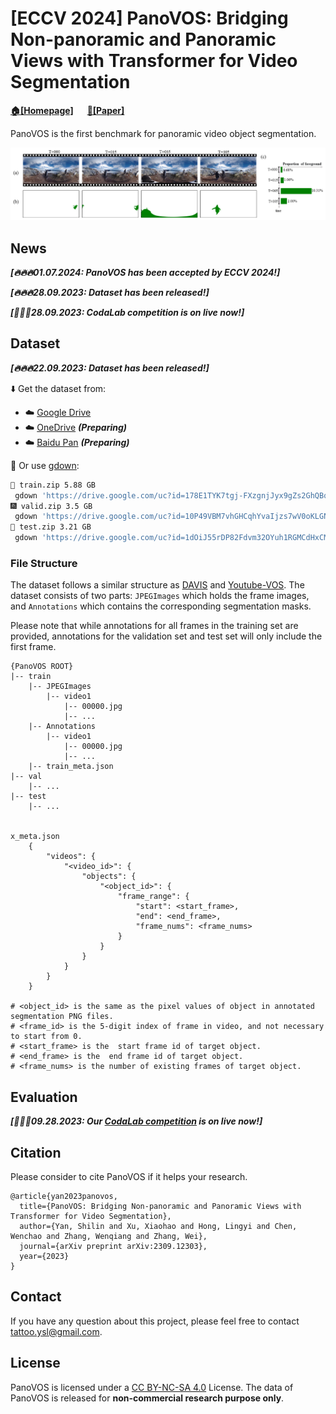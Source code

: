 # [ECCV 2024] PanoVOS: Bridging Non-panoramic and Panoramic Views with Transformer for Video Segmentation

**[🏠[Homepage]](https://shilinyan99.github.io/PanoVOS/)** &emsp; **[📄[Paper]](https://arxiv.org/abs/2309.12303)**


PanoVOS is the first benchmark for panoramic video object segmentation. 

![PanoVOS overview](./image/teaser.png)

## News
***[🔥🔥🔥01.07.2024: PanoVOS has been accepted by ECCV 2024!]***

***[🔥🔥🔥28.09.2023: Dataset has been released!]***

***[🚀🚀🚀28.09.2023: CodaLab competition is on live now!]***

## Dataset

***[🔥🔥🔥22.09.2023: Dataset has been released!]***

⬇️ Get the dataset from: 

 - ☁️ [Google Drive](https://drive.google.com/drive/folders/18dki-y3bTdoLcoJgdvKmaiqcqlUfBgyA?usp=drive_link)
 - ☁️ [OneDrive]() ***(Preparing)***
 - ☁️ [Baidu Pan]() ***(Preparing)***


🤗 Or use [gdown](https://github.com/wkentaro/gdown):

 ```bash
 🎉 train.zip 5.88 GB
  gdown 'https://drive.google.com/uc?id=178E1TYK7tgj-FXzgnjJyx9gZs2GhQBqr'
🎆 valid.zip 3.5 GB
  gdown 'https://drive.google.com/uc?id=10P49VBM7vhGHCqhYvaIjzs7wV0oKLGNl'
📌 test.zip 3.21 GB
  gdown 'https://drive.google.com/uc?id=1dOiJ55rDP82Fdvm32OYuh1RGMCdHxCMe'
 ```

### File Structure
The dataset follows a similar structure as [DAVIS](https://davischallenge.org/) and [Youtube-VOS](https://youtube-vos.org/). The dataset consists of two parts: `JPEGImages` which holds the frame images, and `Annotations` which contains the corresponding segmentation masks. 

Please note that while annotations for all frames in the training set are provided, annotations for the validation set and test set will only include the first frame.

```
{PanoVOS ROOT}
|-- train
    |-- JPEGImages
        |-- video1
            |-- 00000.jpg
            |-- ...
    |-- Annotations
        |-- video1
            |-- 00000.jpg
            |-- ...
    |-- train_meta.json
|-- val
    |-- ...
|-- test
    |-- ...


x_meta.json
    {
        "videos": {
            "<video_id>": {
                "objects": {
                    "<object_id>": {
                        "frame_range": {
                            "start": <start_frame>,
                            "end": <end_frame>,
                            "frame_nums": <frame_nums>
                        }
                    }
                }
            }
        }
    }

# <object_id> is the same as the pixel values of object in annotated segmentation PNG files.
# <frame_id> is the 5-digit index of frame in video, and not necessary to start from 0.
# <start_frame> is the  start frame id of target object.
# <end_frame> is the  end frame id of target object.
# <frame_nums> is the number of existing frames of target object.

```


## Evaluation

***[🚀🚀🚀09.28.2023: Our [CodaLab competition](https://codalab.lisn.upsaclay.fr/competitions/15928) is on live now!]***


## Citation
Please consider to cite PanoVOS if it helps your research.

```
@article{yan2023panovos,
  title={PanoVOS: Bridging Non-panoramic and Panoramic Views with Transformer for Video Segmentation},
  author={Yan, Shilin and Xu, Xiaohao and Hong, Lingyi and Chen, Wenchao and Zhang, Wenqiang and Zhang, Wei},
  journal={arXiv preprint arXiv:2309.12303},
  year={2023}
}
```

## Contact
If you have any question about this project, please feel free to contact tattoo.ysl@gmail.com.

## License
PanoVOS is licensed under a [CC BY-NC-SA 4.0](https://creativecommons.org/licenses/by-nc-sa/4.0/) License. The data of PanoVOS is released for <strong>non-commercial research purpose only</strong>.
